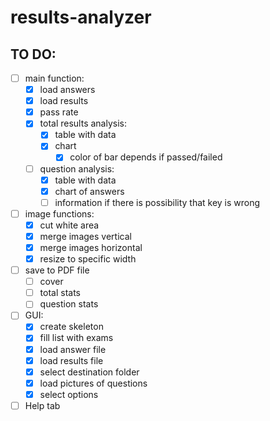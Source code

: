 # results-analyzer

## TO DO:
- [ ] main function:
  - [X] load answers
  - [X] load results
  - [X] pass rate
  - [X] total results analysis:
    - [X] table with data
    - [X] chart
        - [X] color of bar depends if passed/failed
  - [ ] question analysis: 
    - [X] table with data
    - [X] chart of answers
    - [ ] information if there is possibility that key is wrong
- [ ] image functions: 
  - [X] cut white area
  - [X] merge images vertical
  - [X] merge images horizontal
  - [X] resize to specific width
- [ ] save to PDF file
  - [ ] cover
  - [ ] total stats
  - [ ] question stats
- [ ] GUI:
  - [X] create skeleton
  - [X] fill list with exams
  - [X] load answer file
  - [X] load results file
  - [X] select destination folder
  - [X] load pictures of questions
  - [X] select options
- [ ] Help tab
